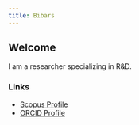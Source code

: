 ```yaml
---
title: Bibars
---
```


## Welcome

I am a researcher specializing in R&D.

### Links

- [Scopus Profile](scopus-link)
- [ORCID Profile](orcid-link)
